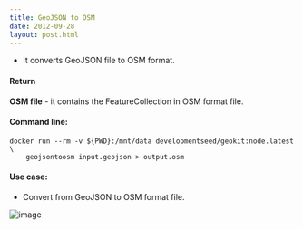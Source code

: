 ```yaml
---
title: GeoJSON to OSM
date: 2012-09-28
layout: post.html
---
```


- It converts GeoJSON file to OSM format.

#### Return

**OSM file** - it contains the FeatureCollection in OSM format file.

#### Command line:

```
docker run --rm -v ${PWD}:/mnt/data developmentseed/geokit:node.latest \
    geojsontoosm input.geojson > output.osm
```

#### Use case:

- Convert from GeoJSON to OSM format file.

![image](https://user-images.githubusercontent.com/19536044/47044616-4fbd5180-d156-11e8-8a2d-beaba2ed325e.png)
